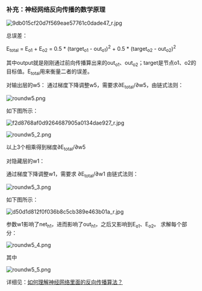 ﻿### 补充：神经网络反向传播的数学原理

![9db015cf20d7f569eae57761c0dade47_r.jpg](https://i.imgur.com/aRLVDj1.jpg)

总误差：

E<sub>total</sub> = E<sub>o1</sub> + E<sub>o2</sub> = 0.5 * (target<sub>o1</sub> - out<sub>o1</sub>)<sup>2</sup> + 0.5 * (target<sub>o2</sub> - out<sub>o2</sub>)<sup>2</sup>

其中output就是刚刚通过前向传播算出来的out<sub>o1</sub>、out<sub>o2</sub>；target是节点o1、o2的目标值。E<sub>total</sub>用来衡量二者的误差。


对输出层的w5：
通过梯度下降调整w5，需要求∂E<sub>total</sub>/∂w5，由链式法则：

![roundw5.png](https://i.imgur.com/EUbhIwf.png)

如下图所示：

![f2d8768af0d9264687905a0134dae927_r.jpg](https://i.imgur.com/RBXnUwe.jpg)

![roundw5_2.png](https://i.imgur.com/5OQ7KTq.png)


以上3个相乘得到梯度∂E<sub>total</sub>/∂w5


对隐藏层的w1：

通过梯度下降调整w1，需要求 ∂E<sub>total</sub>/∂w1 由链式法则：

![roundw5_3.png](https://i.imgur.com/RDY8QOm.png)

如下图所示：

![d50d1d812f0f036b8c5cb389e463b01a_r.jpg](https://i.imgur.com/BtW1tse.jpg)

参数w1影响了net<sub>h1</sub>，进而影响了out<sub>h1</sub>，之后又影响到E<sub>o1</sub>、E<sub>o2</sub>。
求解每个部分：

![roundw5_4.png](https://i.imgur.com/rlG3OCC.png)

其中

![roundw5_5.png](https://i.imgur.com/c5WTDeG.png)

详细见：[如何理解神经网络里面的反向传播算法？](https://www.zhihu.com/question/24827633/answer/91489990 "如何理解神经网络里面的反向传播算法？")